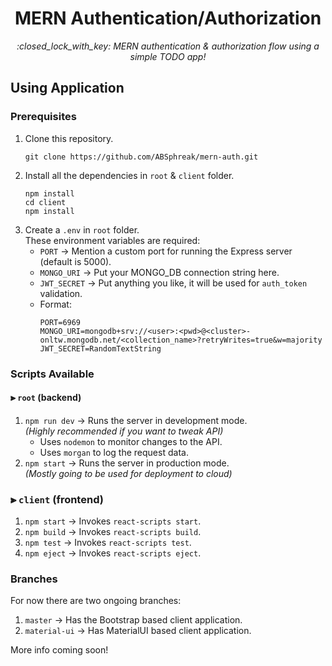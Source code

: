 <div align="center">
<h1>MERN Authentication/Authorization</h1>
<i>:closed_lock_with_key: MERN authentication & authorization flow using a simple TODO app!</i>
</div>

## Using Application

### Prerequisites

1. Clone this repository.
   ```shell
   git clone https://github.com/ABSphreak/mern-auth.git
   ```
2. Install all the dependencies in `root` & `client` folder.
   ```shell
   npm install
   cd client
   npm install
   ```
3. Create a `.env` in `root` folder.<br/>
   These environment variables are required:
   - `PORT` → Mention a custom port for running the Express server (default is 5000).
   - `MONGO_URI` → Put your MONGO_DB connection string here.
   - `JWT_SECRET` → Put anything you like, it will be used for `auth_token` validation.<br/>
   - Format:
     ```shell
     PORT=6969
     MONGO_URI=mongodb+srv://<user>:<pwd>@<cluster>-onltw.mongodb.net/<collection_name>?retryWrites=true&w=majority
     JWT_SECRET=RandomTextString
     ```

### Scripts Available

#### ⫸ `root` (backend)

1. `npm run dev` → Runs the server in development mode.</br>
   _(Highly recommended if you want to tweak API)_
   - Uses `nodemon` to monitor changes to the API.
   - Uses `morgan` to log the request data.
2. `npm start` → Runs the server in production mode.</br>
   _(Mostly going to be used for deployment to cloud)_

### ⫸ `client` (frontend)

1. `npm start` → Invokes `react-scripts start`.
2. `npm build` → Invokes `react-scripts build`.
3. `npm test` → Invokes `react-scripts test`.
4. `npm eject` → Invokes `react-scripts eject`.

### Branches

For now there are two ongoing branches:

1. `master` → Has the Bootstrap based client application.
2. `material-ui` → Has MaterialUI based client application.

More info coming soon!
